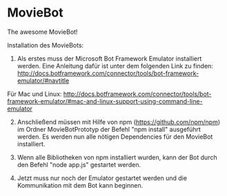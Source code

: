 # MovieBot
The awesome MovieBot!

Installation des MovieBots:
1. Als erstes muss der Microsoft Bot Framework Emulator installiert werden. Eine Anleitung dafür ist unter dem folgenden Link zu finden:
http://docs.botframework.com/connector/tools/bot-framework-emulator/#navtitle

Für Mac und Linux: http://docs.botframework.com/connector/tools/bot-framework-emulator/#mac-and-linux-support-using-command-line-emulator


2. Anschließend müssen mit Hilfe von npm (https://github.com/npm/npm) im Ordner MovieBotPrototyp der Befehl "npm install" ausgeführt werden.
Es werden nun alle nötigen Dependencies für den MovieBot installiert.

3. Wenn alle Bibliotheken von npm installiert wurden, kann der Bot durch den Befehl "node app.js" gestartet werden.

4. Jetzt muss nur noch der Emulator gestartet werden und die Kommunikation mit dem Bot kann beginnen.